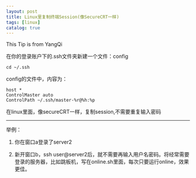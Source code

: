```yaml
---
layout: post
title: Linux里复制终端Session(像SecureCRT一样)
tags: [linux]
catalog: true
---
```


This Tip is from YangQi

在你的登录账户下的.ssh文件夹新建一个文件：config

    cd ~/.ssh

config的文件中，内容为：

    host *
    ControlMaster auto
    ControlPath ~/.ssh/master-%r@%h:%p

 在linux里面，像secureCRT一样，复制session,不需要重复输入密码

---

 举例：

 1. 你在窗口a登录了server2

 2. 新开窗口b，ssh user@server2后，就不需要再输入用户名密码。将经常需要登录的服务器，比如跳板机，写在online.sh里面，每次只要运行online，效果更佳。
